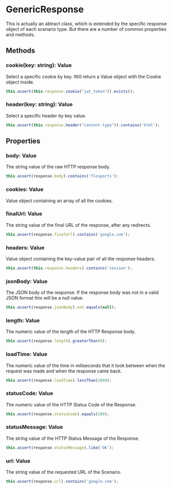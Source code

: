 # GenericResponse

This is actually an abtract class, which is extended by the specific response object of each scenario type. But there are a number of common properties and methods.

## Methods

### cookie(key: string): Value

Select a specific cookie by key. Will return a Value object with the Cookie object inside.

```javascript
this.assert(this.response.cookie("jwt_token")).exists();
```

### header(key: string): Value

Select a specific header by key value.

```javascript
this.assert(this.response.header("content-type")).contains('html');
```

## Properties

### body: Value 

The string value of the raw HTTP response body.

```javascript
this.assert(response.body).contains('flosports');
```

### cookies: Value 

Value object containing an array of all the cookies.


### finalUrl: Value 

The string value of the final URL of the response, after any redirects.

```javascript
this.assert(response.finalUrl).contains('google.com');
```

### headers: Value 

Value object containing the key-value pair of all the response headers.

```javascript
this.assert(this.response.headers).contains('session');
```

### jsonBody: Value 

The JSON body of the response. If the response body was not in a valid JSON format this will be a null value.

```javascript
this.assert(response.jsonBody).not.equals(null);
```

### length: Value 

The numeric value of the length of the HTTP Response body.

```javascript
this.assert(response.length).greaterThan(0);
```

### loadTime: Value 

The numeric value of the time in millseconds that it took between when the request was made and when the response came back.

```javascript
this.assert(response.loadTime).lessThan(1000);
```

### statusCode: Value 

The numeric value of the HTTP Status Code of the Response.

```javascript
this.assert(response.statusCode).equals(200);
```

### statusMessage: Value 

The string value of the HTTP Status Message of the Response.

```javascript
this.assert(response.statusMessage).like('OK');
```

### url: Value 

The string value of the requested URL of the Scenario.

```javascript
this.assert(response.url).contains('google.com');
```